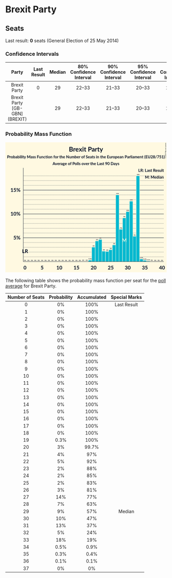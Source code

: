 # Brexit Party

## Seats

Last result: **0** seats (General Election of 25 May 2014)

### Confidence Intervals

| Party | Last Result | Median | 80% Confidence Interval | 90% Confidence Interval | 95% Confidence Interval | 99% Confidence Interval |
|:-----:|:-----------:|:------:|:-----------------------:|:-----------------------:|:-----------------------:|:-----------------------:|
| Brexit Party | 0 | 29 | 22–33 | 21–33 | 20–33 | 20–34 |
| Brexit Party [GB-GBN] (BREXIT) | | 29 | 22–33 | 21–33 | 20–33 | 20–34 |

### Probability Mass Function

![Graph with seats probability mass function not yet produced](average-2019-05-26-seats-pmf-brexitparty.png "Seats Probability Mass Function")

The following table shows the probability mass function per seat for the [poll average](average-2019-05-26.html) for Brexit Party.

| Number of Seats | Probability | Accumulated | Special Marks |
|:---------------:|:-----------:|:-----------:|:-------------:|
| 0 | 0% | 100% | Last Result |
| 1 | 0% | 100% |  |
| 2 | 0% | 100% |  |
| 3 | 0% | 100% |  |
| 4 | 0% | 100% |  |
| 5 | 0% | 100% |  |
| 6 | 0% | 100% |  |
| 7 | 0% | 100% |  |
| 8 | 0% | 100% |  |
| 9 | 0% | 100% |  |
| 10 | 0% | 100% |  |
| 11 | 0% | 100% |  |
| 12 | 0% | 100% |  |
| 13 | 0% | 100% |  |
| 14 | 0% | 100% |  |
| 15 | 0% | 100% |  |
| 16 | 0% | 100% |  |
| 17 | 0% | 100% |  |
| 18 | 0% | 100% |  |
| 19 | 0.3% | 100% |  |
| 20 | 3% | 99.7% |  |
| 21 | 4% | 97% |  |
| 22 | 5% | 92% |  |
| 23 | 2% | 88% |  |
| 24 | 2% | 85% |  |
| 25 | 2% | 83% |  |
| 26 | 3% | 81% |  |
| 27 | 14% | 77% |  |
| 28 | 7% | 63% |  |
| 29 | 9% | 57% | Median |
| 30 | 10% | 47% |  |
| 31 | 13% | 37% |  |
| 32 | 5% | 24% |  |
| 33 | 18% | 19% |  |
| 34 | 0.5% | 0.9% |  |
| 35 | 0.3% | 0.4% |  |
| 36 | 0.1% | 0.1% |  |
| 37 | 0% | 0% |  |



